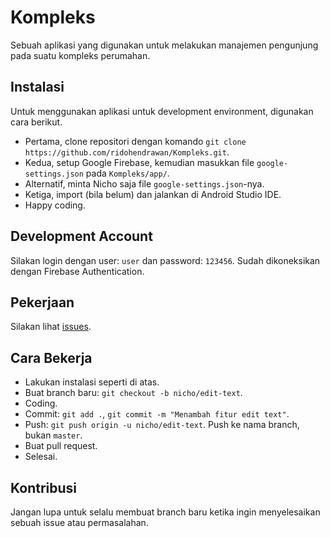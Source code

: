 # Kompleks

Sebuah aplikasi yang digunakan untuk melakukan manajemen pengunjung pada suatu kompleks perumahan.

## Instalasi

Untuk menggunakan aplikasi untuk development environment, digunakan cara berikut.

- Pertama, clone repositori dengan komando `git clone https://github.com/ridohendrawan/Kompleks.git`.
- Kedua, setup Google Firebase, kemudian masukkan file `google-settings.json` pada `Kompleks/app/`. 
- Alternatif, minta Nicho saja file `google-settings.json`-nya.
- Ketiga, import (bila belum) dan jalankan di Android Studio IDE.
- Happy coding.

## Development Account

Silakan login dengan user: `user` dan password: `123456`. Sudah dikoneksikan dengan Firebase Authentication.

## Pekerjaan

Silakan lihat [issues](https://github.com/ridohendrawan/Kompleks/issues).

## Cara Bekerja

- Lakukan instalasi seperti di atas.
- Buat branch baru: `git checkout -b nicho/edit-text`.
- Coding.
- Commit: `git add .`, `git commit -m "Menambah fitur edit text"`.
- Push: `git push origin -u nicho/edit-text`. Push ke nama branch, bukan `master`.
- Buat pull request.
- Selesai.

## Kontribusi

Jangan lupa untuk selalu membuat branch baru ketika ingin menyelesaikan sebuah issue atau permasalahan.
